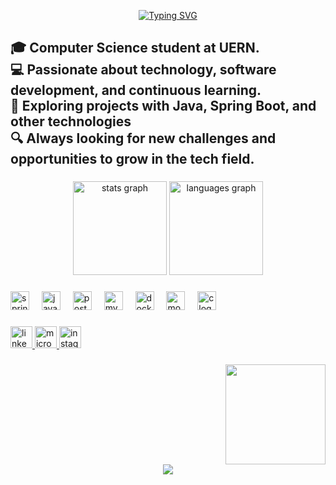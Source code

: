 
<p align="center">
  <a href="https://github.com/MiguelSilvano">
    <img src="https://readme-typing-svg.demolab.com?font=Inconsolata&size=22&pause=1000&color=0D47A1&center=true&vCenter=true&width=500&lines=Hi+there👋!+I'm+Miguel+Silvano;Computer+Science+Student+at+UERN" alt="Typing SVG" />
  </a>
</p>



###

<h2 align="left">🎓 Computer Science student at UERN.<br>💻 Passionate about technology, software development, and continuous learning.<br>🚀 Exploring projects with Java, Spring Boot, and other technologies<br>🔍 Always looking for new challenges and opportunities to grow in the tech field.</h2>

###

<div align="center">
  <img src="https://github-readme-stats.vercel.app/api?username=miguelsgj&hide_title=false&hide_rank=false&show_icons=true&include_all_commits=true&count_private=true&disable_animations=false&theme=dracula&locale=en&hide_border=false" height="150" alt="stats graph"  />
  <img src="https://github-readme-stats.vercel.app/api/top-langs?username=miguelsgj&locale=en&hide_title=false&layout=compact&card_width=320&langs_count=5&theme=dracula&hide_border=false" height="150" alt="languages graph"  />
</div>

###

<div align="left">
  <img src="https://cdn.jsdelivr.net/gh/devicons/devicon/icons/spring/spring-original.svg" height="30" alt="spring logo"  />
  <img width="12" />
  <img src="https://cdn.jsdelivr.net/gh/devicons/devicon/icons/java/java-original.svg" height="30" alt="java logo"  />
  <img width="12" />
  <img src="https://cdn.jsdelivr.net/gh/devicons/devicon/icons/postgresql/postgresql-original.svg" height="30" alt="postgresql logo"  />
  <img width="12" />
  <img src="https://cdn.jsdelivr.net/gh/devicons/devicon/icons/mysql/mysql-original.svg" height="30" alt="mysql logo"  />
  <img width="12" />
  <img src="https://cdn.jsdelivr.net/gh/devicons/devicon/icons/docker/docker-original.svg" height="30" alt="docker logo"  />
  <img width="12" />
  <img src="https://cdn.jsdelivr.net/gh/devicons/devicon/icons/mongodb/mongodb-original.svg" height="30" alt="mongodb logo"  />
  <img width="12" />
  <img src="https://cdn.jsdelivr.net/gh/devicons/devicon/icons/c/c-original.svg" height="30" alt="c logo"  />
</div>

###

<div align="left">
  <a href="https://www.linkedin.com/in/miguelsgj/" target="_blank">
    <img src="https://img.shields.io/static/v1?message=LinkedIn&logo=linkedin&label=&color=0077B5&logoColor=white&labelColor=&style=for-the-badge" height="35" alt="linkedin logo"  />
  </a>
  <a href="miguelsilvano.20@hotmail.com" target="_blank">
    <img src="https://img.shields.io/static/v1?message=Outlook&logo=microsoft-outlook&label=&color=0078D4&logoColor=white&labelColor=&style=for-the-badge" height="35" alt="microsoft-outlook logo"  />
  </a>
  <a href="https://www.instagram.com/miguelsgj/" target="_blank">
    <img src="https://img.shields.io/static/v1?message=Instagram&logo=instagram&label=&color=E4405F&logoColor=white&labelColor=&style=for-the-badge" height="35" alt="instagram logo"  />
  </a>
</div>

###

<img align="right" height="160" src="https://i.giphy.com/media/v1.Y2lkPTc5MGI3NjExMzJ5bmY5aHZkM3V5NDI1cmZmeDFmNXp4NWM2OWh2dng3enY2ejQ3ZCZlcD12MV9pbnRlcm5hbF9naWZfYnlfaWQmY3Q9Zw/8F64hrQgK86dvR0dAA/giphy.gif"  />

###

<br clear="both">

<div align="center">
  <img src="https://profile-counter.glitch.me/miguelsgj/count.svg?"  />
</div>

###
